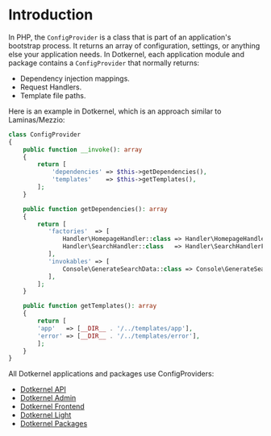 # Introduction

In PHP, the `ConfigProvider` is a class that is part of an application's bootstrap process.
It returns an array of configuration, settings, or anything else your application needs.
In Dotkernel, each application module and package contains a `ConfigProvider` that normally returns:

- Dependency injection mappings.
- Request Handlers.
- Template file paths.

Here is an example in Dotkernel, which is an approach similar to Laminas/Mezzio:

```php
class ConfigProvider
{
    public function __invoke(): array
    {
        return [
            'dependencies' => $this->getDependencies(),
            'templates'    => $this->getTemplates(),
        ];
    }

    public function getDependencies(): array
    {
        return [
           'factories'  => [
               Handler\HomepageHandler::class => Handler\HomepageHandlerFactory::class,
               Handler\SearchHandler::class   => Handler\SearchHandlerFactory::class,
           ],
           'invokables' => [
               Console\GenerateSearchData::class => Console\GenerateSearchData::class,
           ],
        ];
    }

    public function getTemplates(): array
    {
        return [
	    'app'   => [__DIR__ . '/../templates/app'],
	    'error' => [__DIR__ . '/../templates/error'],
        ];
    }
}
```

All Dotkernel applications and packages use ConfigProviders:

- [Dotkernel API](https://docs.dotkernel.org/api-documentation/)
- [Dotkernel Admin](https://docs.dotkernel.org/admin-documentation/)
- [Dotkernel Frontend](https://docs.dotkernel.org/frontend-documentation/)
- [Dotkernel Light](https://docs.dotkernel.org/light-documentation/)
- [Dotkernel Packages](https://docs.dotkernel.org/packages/)
